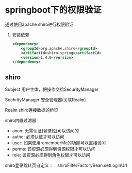# springboot下的权限验证

通过使用apache shiro进行权限验证

1. 安装依赖

   ```xml
   <dependency>
       <groupId>org.apache.shiro</groupId>
       <artifactId>shiro-spring</artifactId>
       <version>1.4.0</version>
   </dependency>
   ```

   





## shiro

Subject 用户主体，把操作交给SecurityManager

SechrityManager 安全管理器(关联Realm)

Realm shiro连接数据的桥梁



shiro内置过滤器

- anon: 无需认证(登录)就可以访问的
- authc: 必须认证才可以访问
- user: 如果使用rememberMe的功能可以直接访问
- perms: 该资源必须得到资源权限才可以访问
- role: 该资源必须得到角色权限才可以访问

shiro登录跳转页自定义：　shiroFilterFactoryBean.setLoginUrl